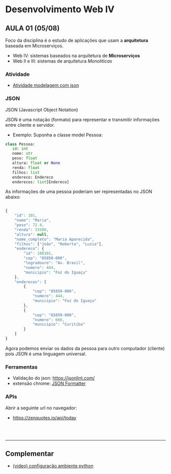 # Desenvolvimento Web IV

## AULA 01 (05/08)

Foco da disciplina é o estudo de aplicações que usam a **arquitetura** baseada em Microserviços.

- Web IV: sistemas baseados na arquitetura de **Microserviços** 
- Web II e III: sistemas de arquitetura *Monolíticas*

### Atividade

- [Atividade modelagem com json](https://drive.google.com/drive/folders/1xsq_DNEq8DBFviDl0x2B5C89xBazAE-l?usp=sharing)


### JSON

JSON (Javascript Object Notation)

JSON é uma notação (formato) para representar e transmitir informações entre cliente e servidor. 

- Exemplo: Suponha a classe model Pessoa:


```python
class Pessoa:
   id: int
   nome: str
   peso: float
   altura: float or None
   renda: float
   filhos: list
   endereco: Endereco
   enderecos: list[Endereco]
```

As informações de uma pessoa poderiam ser representadas no JSON abaixo:

```js

{
    "id": 101,
    "nome": "Maria",
    "peso": 72.4,
    "renda": 33500,
    "altura": null,
    "nome_completo": "Maria Aparecida",
    "filhos": ["João", "Roberta", "Luzia"],
    "endereco": {
        "id": 100101,
        "cep": "85850-000",
        "logradouro": "Av. Brasil",
        "numero": 444,
        "municipio": "Foz do Iguaçu"
    },
    "enderecos": [
        {
            "cep": "85850-000",
            "numero": 444,
            "municipio": "Foz do Iguaçu"
        },
        {
            "cep": "65850-000",
            "numero": 666,
            "municipio": "Curitiba"
        }
    ]
}

```

Agora podemos enviar os dados da pessoa para outro computador (cliente) pois JSON é uma linguagem universal.

### Ferramentas

- Validação do json: https://jsonlint.com/
- extensão chrome: [JSON Formatter](https://chromewebstore.google.com/detail/json-formatter/bcjindcccaagfpapjjmafapmmgkkhgoa)


### APIs

Abrir a seguinte url no navegador: 
- https://zenquotes.io/api/today




<br>
<br>

---

## Complementar
- [(video) configuração ambiente python](https://youtu.be/rqIrIfuyRmc)

